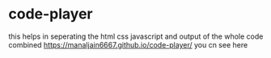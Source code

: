 # code-player
this helps in seperating the html css javascript and output of the whole code combined
 https://manaljain6667.github.io/code-player/ you cn see here

